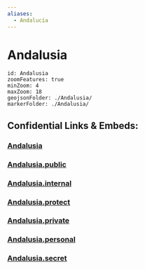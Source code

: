 ```yaml
---
aliases:
  - Andalucía
---
```

# Andalusia
 

```leaflet
id: Andalusia
zoomFeatures: true 
minZoom: 4 
maxZoom: 18
geojsonFolder: ./Andalusia/
markerFolder: ./Andalusia/
```


## Confidential Links & Embeds: 

### [Andalusia](/_Standards/Earth/Continent/Europe/Europe~South/Spain/Provinces~Spain/Andalusia.md) 

### [Andalusia.public](/_public/Earth/Continent/Europe/Europe~South/Spain/Provinces~Spain/Andalusia.public.md) 

### [Andalusia.internal](/_internal/Earth/Continent/Europe/Europe~South/Spain/Provinces~Spain/Andalusia.internal.md) 

### [Andalusia.protect](/_protect/Earth/Continent/Europe/Europe~South/Spain/Provinces~Spain/Andalusia.protect.md) 

### [Andalusia.private](/_private/Earth/Continent/Europe/Europe~South/Spain/Provinces~Spain/Andalusia.private.md) 

### [Andalusia.personal](/_personal/Earth/Continent/Europe/Europe~South/Spain/Provinces~Spain/Andalusia.personal.md) 

### [Andalusia.secret](/_secret/Earth/Continent/Europe/Europe~South/Spain/Provinces~Spain/Andalusia.secret.md)

